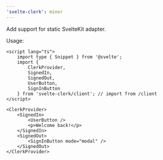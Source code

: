 ```yaml
---
'svelte-clerk': minor
---
```


Add support for static SvelteKit adapter.

Usage:

```svelte
<script lang="ts">
	import type { Snippet } from '@svelte';
	import {
		ClerkProvider,
		SignedIn,
		SignedOut,
		UserButton,
		SignInButton
	} from 'svelte-clerk/client'; // import from /client
</script>

<ClerkProvider>
	<SignedIn>
		<UserButton />
		<p>Welcome back!</p>
	</SignedIn>
	<SignedOut>
		<SignInButton mode="modal" />
	</SignedOut>
</ClerkProvider>
```
